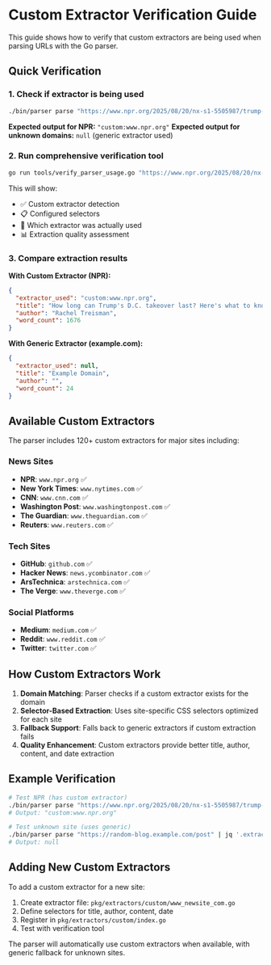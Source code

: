 # Custom Extractor Verification Guide

This guide shows how to verify that custom extractors are being used when parsing URLs with the Go parser.

## Quick Verification

### 1. Check if extractor is being used

```bash
./bin/parser parse "https://www.npr.org/2025/08/20/nx-s1-5505987/trump-dc-takeover-timing-national-guard-police" | jq '.extractor_used'
```

**Expected output for NPR:** `"custom:www.npr.org"`
**Expected output for unknown domains:** `null` (generic extractor used)

### 2. Run comprehensive verification tool

```bash
go run tools/verify_parser_usage.go "https://www.npr.org/2025/08/20/nx-s1-5505987/trump-dc-takeover-timing-national-guard-police"
```

This will show:

- ✅ Custom extractor detection
- 📋 Configured selectors  
- 🔧 Which extractor was actually used
- 📊 Extraction quality assessment

### 3. Compare extraction results

**With Custom Extractor (NPR):**

```json
{
  "extractor_used": "custom:www.npr.org",
  "title": "How long can Trump's D.C. takeover last? Here's what to know",
  "author": "Rachel Treisman",
  "word_count": 1676
}
```

**With Generic Extractor (example.com):**

```json
{
  "extractor_used": null,
  "title": "Example Domain", 
  "author": "",
  "word_count": 24
}
```

## Available Custom Extractors

The parser includes 120+ custom extractors for major sites including:

### News Sites

- **NPR**: `www.npr.org` ✅
- **New York Times**: `www.nytimes.com` ✅  
- **CNN**: `www.cnn.com` ✅
- **Washington Post**: `www.washingtonpost.com` ✅
- **The Guardian**: `www.theguardian.com` ✅
- **Reuters**: `www.reuters.com` ✅

### Tech Sites  

- **GitHub**: `github.com` ✅
- **Hacker News**: `news.ycombinator.com` ✅
- **ArsTechnica**: `arstechnica.com` ✅
- **The Verge**: `www.theverge.com` ✅

### Social Platforms

- **Medium**: `medium.com` ✅
- **Reddit**: `www.reddit.com` ✅
- **Twitter**: `twitter.com` ✅

## How Custom Extractors Work

1. **Domain Matching**: Parser checks if a custom extractor exists for the domain
2. **Selector-Based Extraction**: Uses site-specific CSS selectors optimized for each site
3. **Fallback Support**: Falls back to generic extractors if custom extraction fails
4. **Quality Enhancement**: Custom extractors provide better title, author, content, and date extraction

## Example Verification

```bash
# Test NPR (has custom extractor)
./bin/parser parse "https://www.npr.org/2025/08/20/nx-s1-5505987/trump-dc-takeover-timing-national-guard-police" | jq '.extractor_used'
# Output: "custom:www.npr.org"

# Test unknown site (uses generic)  
./bin/parser parse "https://random-blog.example.com/post" | jq '.extractor_used'
# Output: null
```

## Adding New Custom Extractors

To add a custom extractor for a new site:

1. Create extractor file: `pkg/extractors/custom/www_newsite_com.go`
2. Define selectors for title, author, content, date
3. Register in `pkg/extractors/custom/index.go`
4. Test with verification tool

The parser will automatically use custom extractors when available, with generic fallback for unknown sites.
